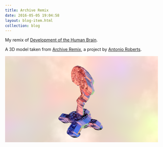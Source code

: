 ```yaml
---
title: Archive Remix
date: 2016-05-05 19:04:58
layout: blog-item.html
collection: blog
---
```


My remix of [Development of the Human Brain](http://archiveremix.com/archive/development-of-the-human-brain/).

A 3D model taken from [Archive Remix](http://archiveremix.com/), a project by [Antonio Roberts](http://www.hellocatfood.com/).

<a href="/static/blog/brain.png"><img src="/static/blog/brain.png"></a>